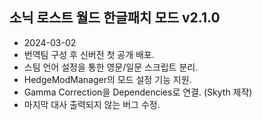 ## 소닉 로스트 월드 한글패치 모드 v2.1.0
- 2024-03-02
- 번역팀 구성 후 신버전 첫 공개 배포.
- 스팀 언어 설정을 통한 영문/일문 스크립트 분리.
- HedgeModManager의 모드 설정 기능 지원.
- Gamma Correction을 Dependencies로 연결. (Skyth 제작)
- 마지막 대사 출력되지 않는 버그 수정.
